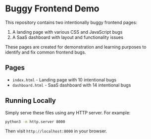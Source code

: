 # Buggy Frontend Demo

This repository contains two intentionally buggy frontend pages:
1. A landing page with various CSS and JavaScript bugs
2. A SaaS dashboard with layout and functionality issues

These pages are created for demonstration and learning purposes to identify and fix common frontend bugs.

## Pages
- `index.html` - Landing page with 10 intentional bugs
- `dashboard.html` - SaaS dashboard with 14 intentional bugs

## Running Locally
Simply serve these files using any HTTP server. For example:
```bash
python3 -m http.server 8000
```

Then visit `http://localhost:8000` in your browser.
